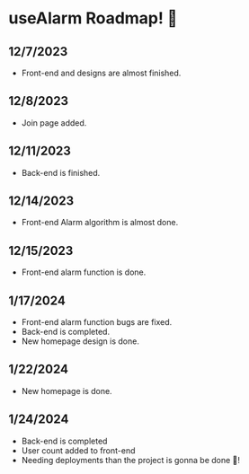 # useAlarm Roadmap! 🚀

## 12/7/2023
* Front-end and designs are almost finished.

## 12/8/2023
* Join page added.

## 12/11/2023
* Back-end is finished.

## 12/14/2023
* Front-end Alarm algorithm is almost done.

## 12/15/2023
* Front-end alarm function is done.

## 1/17/2024
* Front-end alarm function bugs are fixed.
* Back-end is completed.
* New homepage design is done.

## 1/22/2024
* New homepage is done.

## 1/24/2024
* Back-end is completed
* User count added to front-end
* Needing deployments than the project is gonna be done 🚀!
